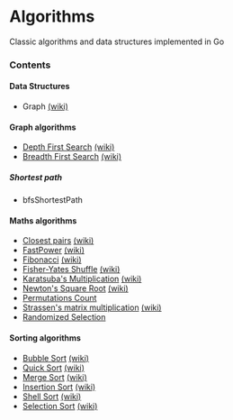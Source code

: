 # Algorithms

Classic algorithms and data structures implemented in Go

### Contents

#### Data Structures

* Graph [(wiki)](http://en.wikipedia.org/wiki/Graph_%28abstract_data_type)

#### Graph algorithms

* [Depth First Search]() [(wiki)](http://en.wikipedia.org/wiki/Depth-first_search)
* [Breadth First Search]() [(wiki)](http://en.wikipedia.org/wiki/Breadth-first_search)

##### Shortest path

* bfsShortestPath

#### Maths algorithms

* [Closest pairs](https://github.com/arnauddri/algorithms/tree/master/maths/closest-pair) [(wiki)](http://en.wikipedia.org/wiki/Closest_pair_of_points_problem)
* [FastPower](https://github.com/arnauddri/algorithms/tree/master/maths/fast-power) [(wiki)](http://en.wikipedia.org/wiki/Exponentiation_by_squaring)
* [Fibonacci](https://github.com/arnauddri/algorithms/tree/master/maths/fibonacci) [(wiki)](http://en.wikipedia.org/wiki/Fibonacci_number)
* [Fisher-Yates Shuffle](https://github.com/arnauddri/algorithms/tree/master/maths/fisher-yates) [(wiki)](http://en.wikipedia.org/wiki/Fisher%E2%80%93Yates_shuffle)
* [Karatsuba's Multiplication](https://github.com/arnauddri/algorithms/tree/master/maths/karatsuba) [(wiki)](http://en.wikipedia.org/wiki/Karatsuba_algorithm)
* [Newton's Square Root](https://github.com/arnauddri/algorithms/tree/master/maths/newton-sqrt) [(wiki)](http://en.wikipedia.org/wiki/Newton%27s_method)
* [Permutations Count](https://github.com/arnauddri/algorithms/tree/master/maths/permutations-count)
* [Strassen's matrix multiplication](https://github.com/arnauddri/algorithms/tree/master/maths/matrix) [(wiki)](http://en.wikipedia.org/wiki/Strassen_algorithm)
* [Randomized Selection](https://github.com/arnauddri/algorithms/tree/master/maths/RSelect)

#### Sorting algorithms

* [Bubble Sort](https://github.com/arnauddri/algorithms/tree/master/sorting/bubble_sort) [(wiki)](http://en.wikipedia.org/wiki/Bubble_sort)
* [Quick Sort](https://github.com/arnauddri/algorithms/tree/master/sorting/quick_sort) [(wiki)](http://en.wikipedia.org/wiki/Quicksort)
* [Merge Sort](https://github.com/arnauddri/algorithms/tree/master/sorting/merge_sort) [(wiki)](http://en.wikipedia.org/wiki/Merge_sort)
* [Insertion Sort](https://github.com/arnauddri/algorithms/tree/master/sorting/insertion_sort) [(wiki)](http://en.wikipedia.org/wiki/Insertion_sort)
* [Shell Sort](https://github.com/arnauddri/algorithms/tree/master/sorting/shell_sort) [(wiki)](http://en.wikipedia.org/wiki/Shellsort)
* [Selection Sort](https://github.com/arnauddri/algorithms/tree/master/sorting/selection_sort) [(wiki)](http://en.wikipedia.org/wiki/Selection_sort)
